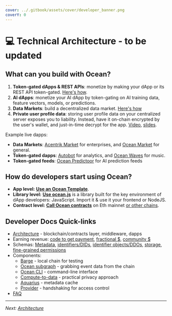 ```yaml
---
cover: ../.gitbook/assets/cover/developer_banner.png
coverY: 0
---
```


# 💻 Technical Architecture - to be updated

## What can you build with Ocean?

1. **Token-gated dApps & REST APIs**: monetize by making your dApp or its REST API token-gated. [Here's how](https://github.com/oceanprotocol/token-gating-template).
2. **AI dApps**: monetize your AI dApp by token-gating on AI training data, feature vectors, models, or predictions.
3. **Data Markets**: build a decentralized data market. [Here's how](https://github.com/oceanprotocol/market)
4. **Private user profile data**: storing user profile data on your centralized server exposes you to liability. Instead, have it on-chain encrypted by the user's wallet, and just-in-time decrypt for the app. [Video](https://www.youtube.com/watch?v=xTfI8spLq1k\&ab_channel=ParticleNetwork), [slides](https://docs.google.com/presentation/d/1_lkDVUkA0Rx1R7RpkaSeLkX3PeOBoMQyRhvxjwTvd6A/edit?usp=sharing).

Example live dapps:

* **Data Markets**: [Acentrik Market](https://market.acentrik.io/) for enterprises, and [Ocean Market](https://market.oceanprotocol.com) for general.
* **Token-gated dapps**: [Autobot](https://autobotocean.com/) for analytics, and [Ocean Waves](https://waves.oceanprotocol.com/) for music.
* **Token-gated feeds**: [Ocean Predictoor](https://predictoor.ai) for AI prediction feeds

## How do developers start using Ocean?

* **App level:** [**Use an Ocean Template**](https://oceanprotocol.com/templates).
* **Library level:** [**Use ocean.js**](ocean.js) is a library built for the key environment of dApp developers: JavaScript. Import it & use it your frontend or NodeJS.
* **Contract level:** [**Call Ocean contracts**](contracts/) on Eth mainnet [or other chains](contracts/networks.md).

## Developer Docs Quick-links

* [Architecture](architecture.md) - blockchain/contracts layer, middleware, dapps
* Earning revenue: [code to get payment](broken-reference), [fractional $](fractional-ownership.md), [community $](broken-reference)
* Schemas: [Metadata](metadata.md), [identifiers/DIDs](assets-and-services/identifiers.md), [identifier objects/DDOs](broken-reference), [storage](assets-and-services/storage.md), [fine-grained permissions](fg-permissions.md)
* Components:
  * [Barge](barge/) - local chain for testing
  * [Ocean subgraph](old-infrastructure/subgraph/) - grabbing event data from the chain
  * [Ocean CLI](ocean-cli/) - command-line interface
  * [Compute-to-data](compute-to-data/) - practical privacy approach
  * [Aquarius](old-infrastructure/aquarius/) - metadata cache
  * [Provider](old-infrastructure/provider/) - handshaking for access control
* [FAQ](broken-reference)

***

_Next:_ [_Architecture_](architecture.md)
